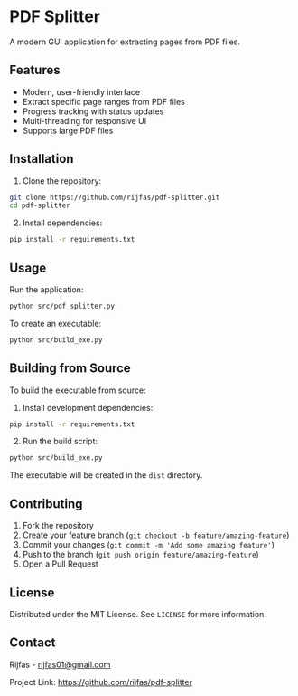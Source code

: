 # PDF Splitter

A modern GUI application for extracting pages from PDF files.

## Features

- Modern, user-friendly interface
- Extract specific page ranges from PDF files
- Progress tracking with status updates
- Multi-threading for responsive UI
- Supports large PDF files

## Installation

1. Clone the repository:

```bash
git clone https://github.com/rijfas/pdf-splitter.git
cd pdf-splitter
```

2. Install dependencies:

```bash
pip install -r requirements.txt
```

## Usage

Run the application:

```bash
python src/pdf_splitter.py
```

To create an executable:

```bash
python src/build_exe.py
```

## Building from Source

To build the executable from source:

1. Install development dependencies:

```bash
pip install -r requirements.txt
```

2. Run the build script:

```bash
python src/build_exe.py
```

The executable will be created in the `dist` directory.

## Contributing

1. Fork the repository
2. Create your feature branch (`git checkout -b feature/amazing-feature`)
3. Commit your changes (`git commit -m 'Add some amazing feature'`)
4. Push to the branch (`git push origin feature/amazing-feature`)
5. Open a Pull Request

## License

Distributed under the MIT License. See `LICENSE` for more information.

## Contact

Rijfas - rijfas01@gmail.com

Project Link: https://github.com/rijfas/pdf-splitter

